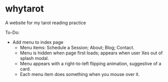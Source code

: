 # whytarot
A website for my tarot reading practice

To-Do:
- Add menu to index page
    - Menu items: Schedule a Session; About; Blog; Contact.
    - Menu is hidden when page first loads; appears when user Xes out of splash modal.
    - Menu appears with a right-to-left flipping animation, suggestive of a card.
    - Each menu item does something when you mouse over it.